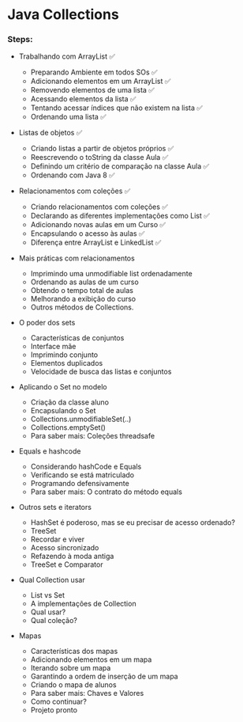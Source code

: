 # Java Collections

### Steps:

- Trabalhando com ArrayList ✅
  - Preparando Ambiente em todos SOs ✅
  - Adicionando elementos em um ArrayList ✅
  - Removendo elementos de uma lista ✅
  - Acessando elementos da lista ✅
  - Tentando acessar índices que não existem na lista ✅
  - Ordenando uma lista ✅

- Listas de objetos ✅
  - Criando listas a partir de objetos próprios ✅
  - Reescrevendo o toString da classe Aula ✅
  - Definindo um critério de comparação na classe Aula ✅
  - Ordenando com Java 8 ✅

- Relacionamentos com coleções ✅
  - Criando relacionamentos com coleções ✅
  - Declarando as diferentes implementações como List ✅
  - Adicionando novas aulas em um Curso ✅
  - Encapsulando o acesso às aulas ✅
  - Diferença entre ArrayList e LinkedList ✅

- Mais práticas com relacionamentos
  - Imprimindo uma unmodifiable list ordenadamente
  - Ordenando as aulas de um curso
  - Obtendo o tempo total de aulas
  - Melhorando a exibição do curso
  - Outros métodos de Collections.

- O poder dos sets
  - Características de conjuntos
  - Interface mãe
  - Imprimindo conjunto
  - Elementos duplicados
  - Velocidade de busca das listas e conjuntos

- Aplicando o Set no modelo
  - Criação da classe aluno
  - Encapsulando o Set
  - Collections.unmodifiableSet(..)
  - Collections.emptySet()
  - Para saber mais: Coleções threadsafe

- Equals e hashcode
  - Considerando hashCode e Equals
  - Verificando se está matriculado
  - Programando defensivamente
  - Para saber mais: O contrato do método equals

- Outros sets e iterators
  - HashSet é poderoso, mas se eu precisar de acesso ordenado?
  - TreeSet
  - Recordar e viver
  - Acesso sincronizado
  - Refazendo à moda antiga
  - TreeSet e Comparator

- Qual Collection usar
  - List vs Set
  - A implementações de Collection
  - Qual usar?
  - Qual coleção?

- Mapas
  - Características dos mapas
  - Adicionando elementos em um mapa
  - Iterando sobre um mapa
  - Garantindo a ordem de inserção de um mapa
  - Criando o mapa de alunos
  - Para saber mais: Chaves e Valores
  - Como continuar?
  - Projeto pronto